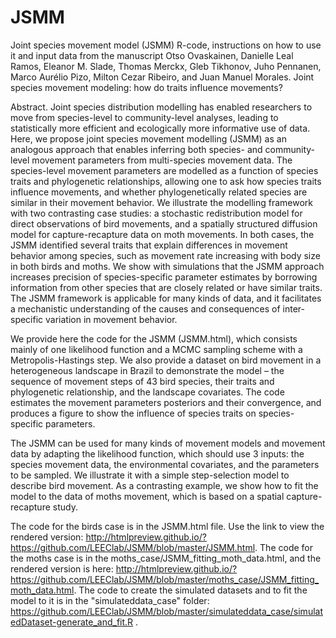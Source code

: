 # JSMM

Joint species movement model (JSMM) R-code, instructions on how to use it and input data from the manuscript Otso Ovaskainen, Danielle Leal Ramos, Eleanor M. Slade, Thomas Merckx, Gleb Tikhonov, Juho Pennanen, Marco Aurélio Pizo, Milton Cezar Ribeiro, and Juan Manuel Morales. Joint species movement modeling: how do traits influence movements?

Abstract. Joint species distribution modelling has enabled researchers to move from species-level to community-level analyses, leading to statistically more efficient and ecologically more informative use of data. Here, we propose joint species movement modelling (JSMM) as an analogous approach that enables inferring both species- and community-level movement parameters from multi-species movement data. The species-level movement parameters are modelled as a function of species traits and phylogenetic relationships, allowing one to ask how species traits influence movements, and whether phylogenetically related species are similar in their movement behavior. We illustrate the modelling framework with two contrasting case studies: a stochastic redistribution model for direct observations of bird movements, and a spatially structured diffusion model for capture-recapture data on moth movements. In both cases, the JSMM identified several traits that explain differences in movement behavior among species, such as movement rate increasing with body size in both birds and moths. We show with simulations that the JSMM approach increases precision of species-specific parameter estimates by borrowing information from other species that are closely related or have similar traits. The JSMM framework is applicable for many kinds of data, and it facilitates a mechanistic understanding of the causes and consequences of inter-specific variation in movement behavior.

We provide here the code for the JSMM (JSMM.html), which consists mainly of one likelihood function and a MCMC sampling scheme with a Metropolis-Hastings step. We also provide a dataset on bird movement in a heterogeneous landscape in Brazil to demonstrate the model – the sequence of movement steps of 43 bird species, their traits and phylogenetic relationship, and the landscape covariates. The code estimates the movement parameters posteriors and their convergence, and produces a figure to show the influence of species traits on species-specific parameters.  
  
The JSMM can be used for many kinds of movement models and movement data by adapting the likelihood function, which should use 3 inputs: the species movement data, the environmental covariates, and the parameters to be sampled. We illustrate it with a simple step-selection model to describe bird movement. As a contrasting example, we show how to fit the model to the data of moths movement, which is based on a spatial capture-recapture study.
  
The code for the birds case is in the JSMM.html file. Use the link to view the rendered version: http://htmlpreview.github.io/?https://github.com/LEEClab/JSMM/blob/master/JSMM.html. The code for the moths case is in the moths_case/JSMM_fitting_moth_data.html, and the rendered version is here: http://htmlpreview.github.io/?https://github.com/LEEClab/JSMM/blob/master/moths_case/JSMM_fitting_moth_data.html. The code to create the simulated datasets and to fit the model to it is in the "simulateddata_case" folder: https://github.com/LEEClab/JSMM/blob/master/simulateddata_case/simulatedDataset-generate_and_fit.R .
